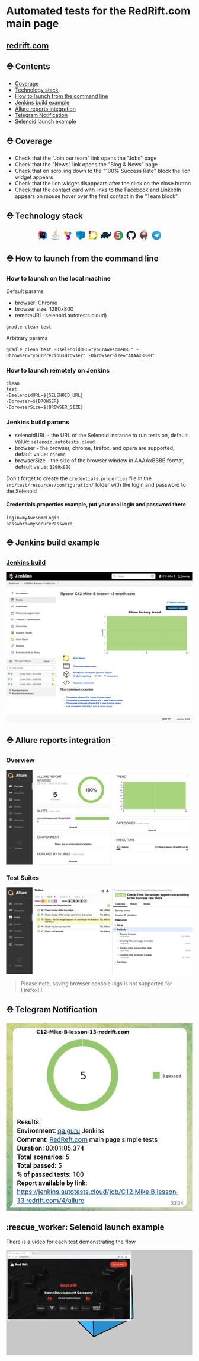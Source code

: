# Automated tests for the RedRift.com main page

## <a href = "https://redrift.com" target ="_blank">redrift.com</a>

## :rescue_worker_helmet: Contents

- <a href="#rescue_worker_helmet-coverage">Coverage</a>
- <a href="#rescue_worker_helmet-technology-stack">Technology stack</a>
- <a href="#rescue_worker_helmet-how-to-launch-from-the-command-line">How to launch from the command line</a>
- <a href="#rescue_worker_helmet-jenkins-build-example">Jenkins build example</a>
- <a href="#rescue_worker_helmet-allure-reports-integration">Allure reports integration</a>
- <a href="#rescue_worker_helmet-telegram-Notification">Telegram Notification</a>
- <a href="#rescue_worker_helmet-selenoid-launch-example">Selenoid launch example</a>

##  

## :rescue_worker_helmet: Coverage

- Check that the "Join our team" link opens the "Jobs" page
- Check that the "News" link opens the "Blog & News" page
- Check that on scrolling down to the "100% Success Rate" block the lion widget appears
- Check that the lion widget disappears after the click on the close button
- Check that the contact card with links to the Facebook and LinkedIn appears on mouse hover over the first contact in
  the "Team block"

## :rescue_worker_helmet: Technology stack

<p align="center">
<img width="6%" title="IntelliJ IDEA" src="images/logos/Intelij_IDEA.svg">
<img width="6%" title="Java" src="images/logos/Java.svg">
<img width="6%" title="Selenide" src="images/logos/Selenide.svg">
<img width="6%" title="Selenoid" src="images/logos/Selenoid.svg">
<img width="6%" title="Allure Report" src="images/logos/Allure_Report.svg">
<img width="6%" title="Gradle" src="images/logos/Gradle.svg">
<img width="6%" title="JUnit5" src="images/logos/JUnit5.svg">
<img width="6%" title="GitHub" src="images/logos/GitHub.svg">
<img width="6%" title="Jenkins" src="images/logos/Jenkins.svg">
<img width="6%" title="Telegram" src="images/logos/Telegram.svg">
</p>

## :rescue_worker_helmet: How to launch from the command line

### How to launch on the local machine

<p>
Default params
</p>

- browser: Chrome
- browser size: 1280x800
- remoteURL: selenoid.autotests.cloud)

```
gradle clean test
```

Arbitrary params
```
gradle clean test -DselenoidURL="yourAwesomeURL" -Dbrowser="yourPreciousBrowser" -DbrowserSize="AAAAxBBBB"
```

### How to launch remotely on Jenkins

```
clean
test
-DselenoidURL=${SELENOID_URL}
-Dbrowser=${BROWSER}
-DbrowserSize=${BROWSER_SIZE}
```

### Jenkins build params

- selenoidURL - the URL of the Selenoid instance to run tests on, default value: `selenoid.autotests.cloud`
- browser - the browser, chrome, firefox, and opera are supported, default value: `chrome`
- browserSize - the size of the browser window in AAAAxBBBB format, default value: `1280x800`

Don't forget to create the `credentials.properties` file in the `src/test/resources/configuration/` folder with the
login and password to the Selenoid

#### Credentials.properties example, put your real login and password there

```
login=myAwesomeLogin
password=mySecurePassword
```

## :rescue_worker_helmet: Jenkins build example

### <a target="_blank" href="https://jenkins.autotests.cloud/job/C12-Mike-B-lesson-13-redrift.com/">Jenkins build</a>

<p align="center">
<img title="Jenkins Dashboard" src="images/screenshots/jenkins-redrift-build-main-page.png">
</p>

## :rescue_worker_helmet: Allure reports integration

### Overview

<p align="center">
<img title="Allure reports Overview tab screenshot" src="images/screenshots/allure-reports-redrift-main-page.png">
</p>

### Test Suites

<p align="center">
<img title="Allure reports Test suites tab screenshot" src="images/screenshots/allure-redrift-reports-tests.png">
</p>

> Please note, saving browser console logs is not supported for Firefox!!!

## :rescue_worker_helmet: Telegram Notification

<p align="center">
<img title="Telegram notification screenshot" src="images/screenshots/telegram-redrift-tests-notification.png">
</p>

## :rescue_worker: Selenoid launch example

There is a video for each test demonstrating the flow.

<p align="center">
<img title="Selenoid Video" src="images/gifs/closing-the-lion.gif">
</p>

